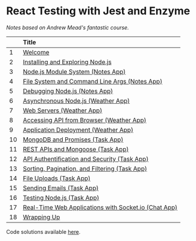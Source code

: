 # React Testing with Jest and Enzyme

_Notes based on Andrew Mead's fantastic course._

|     | Title                                                                              |
| :-- | :--------------------------------------------------------------------------------- |
| 1   | [ Welcome ](01-Welcome/README.md)                                                  |
| 2   | [ Installing and Exploring Node.js ](02-Installing-and-Exploring-Nodejs/README.md) |
| 3   | [ Node.js Module System (Notes App) ]()                                            |
| 4   | [ File System and Command Line Args (Notes App) ]()                                |
| 5   | [ Debugging Node.js (Notes App) ]()                                                |
| 6   | [ Asynchronous Node.js (Weather App) ]()                                           |
| 7   | [ Web Servers (Weather App) ]()                                                    |
| 8   | [ Accessing API from Browser (Weather App) ]()                                     |
| 9   | [ Application Deployment (Weather App) ]()                                         |
| 10  | [ MongoDB and Promises (Task App) ]()                                              |
| 11  | [ REST APIs and Mongoose (Task App) ]()                                            |
| 12  | [ API Authentification and Security (Task App) ]()                                 |
| 13  | [ Sorting, Pagination, and Filtering (Task App) ]()                                |
| 14  | [ File Uploads (Task App) ]()                                                      |
| 15  | [ Sending Emails (Task App) ]()                                                    |
| 16  | [ Testing Node.js (Task App) ]()                                                   |
| 17  | [ Real-Time Web Applications with Socket.io (Chat App) ]()                         |
| 18  | [ Wrapping Up ]()                                                                  |

Code solutions available [here](https://github.com/flyrightsister/udemy-react-testing-projects).
